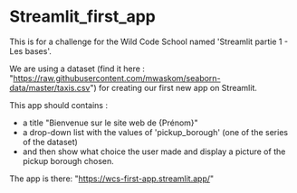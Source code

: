 # Streamlit_first_app

This is for a challenge for the Wild Code School named 'Streamlit partie 1 - Les bases'.

We are using a dataset (find it here : "https://raw.githubusercontent.com/mwaskom/seaborn-data/master/taxis.csv") for creating our first new app on Streamlit.

This app should contains :
- a title "Bienvenue sur le site web de {Prénom}"
- a drop-down list with the values of 'pickup_borough' (one of the series of the dataset)
- and then show what choice the user made and display a picture of the pickup borough chosen.

The app is there: "https://wcs-first-app.streamlit.app/"
